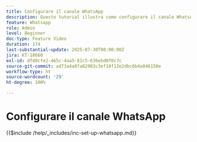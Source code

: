 ```yaml
---
title: Configurare il canale WhatsApp
description: Questo tutorial illustra come configurare il canale WhatsApp in Adobe Journey Optimizer per abilitare la messaggistica aziendale in tempo reale.
feature: Whatsapp
role: Admin
level: Beginner
doc-type: Feature Video
duration: 174
last-substantial-update: 2025-07-30T00:00:00Z
jira: KT-18660
exl-id: df40cfe2-465c-4aa5-81c5-636ebd0f0c7c
source-git-commit: ad73a4a0fa82983c3ef18f12e2dbc6b4a046158e
workflow-type: ht
source-wordcount: '29'
ht-degree: 100%

---
```


# Configurare il canale WhatsApp

{{$include /help/_includes/inc-set-up-whatsapp.md}}
